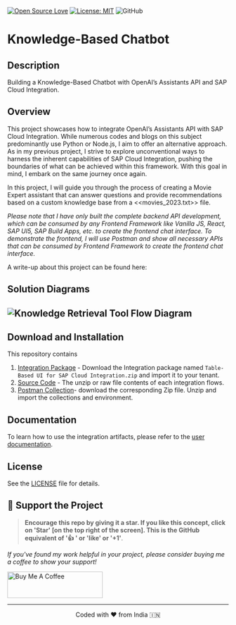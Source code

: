 <div>
  
[![Open Source Love](https://badges.frapsoft.com/os/v2/open-source.svg?v=103)](https://github.com/ellerbrock/open-source-badges/)
[![License: MIT](https://img.shields.io/badge/License-MIT-yellow.svg)](https://opensource.org/licenses/MIT)
![GitHub](https://img.shields.io/badge/sap_integration-Custom-blue)
</div>

<h1>Knowledge-Based Chatbot</h1>

## Description
<p>
Building a Knowledge-Based Chatbot with OpenAI’s Assistants API and SAP Cloud Integration.
</p>

## Overview
This project showcases how to integrate OpenAI’s Assistants API with SAP Cloud Integration. While numerous codes and blogs on this subject predominantly use Python or Node.js, I aim to offer an alternative approach. As in my previous project, I strive to explore unconventional ways to harness the inherent capabilities of SAP Cloud Integration, pushing the boundaries of what can be achieved within this framework. With this goal in mind, I embark on the same journey once again.

In this project, I will guide you through the process of creating a Movie Expert assistant that can answer questions and provide recommendations based on a custom knowledge base from a <<movies_2023.txt>> file.

*Please note that I have only built the complete backend API development, which can be consumed by any Frontend Framework like Vanilla JS, React, SAP UI5, SAP Build Apps, etc. to create the frontend chat interface. To demonstrate the frontend, I will use Postman and show all necessary APIs that can be consumed by Frontend Framework to create the frontend chat interface.*

A write-up about this project can be found here:

## Solution Diagrams
## ![Knowledge Retrieval Tool Flow Diagram]()

## Download and Installation
This repository contains
1. [Integration Package](https://github.com/nesun3/table-based-ui-sap-cloud-integration/tree/main/build) - Download the Integration package named `Table-Based UI for SAP Cloud Integration.zip` and import it to your tenant.
2. [Source Code](https://github.com/nesun3/table-based-ui-sap-cloud-integration/tree/main/src) - The unzip or raw file contents of each integration flows.
3. [Postman Collection](https://github.com/nesun3/table-based-ui-sap-cloud-integration/tree/main/build)- download the corresponding Zip file. Unzip and import the collections and environment.

## Documentation
To learn how to use the integration artifacts, please refer to the [user documentation]().

## License
See the [LICENSE](LICENSE) file for details.


## 🌱 Support the Project

>**Encourage this repo by giving it a star. If you like this concept, click on 'Star' [on the top right of the screen]. This is the GitHub equivalent of '👍 ' or 'like' or '+1'**.

*If you've found my work helpful in your project, please consider buying me a coffee to show your support!*

<a href="https://www.buymeacoffee.com/nesun3" target="_blank"><img src="https://cdn.buymeacoffee.com/buttons/v2/default-yellow.png" alt="Buy Me A Coffee" style="height: 60px !important;width: 217px !important;" ></a>


<hr>
<p align="center">
Coded with ❤️ from India 🇮🇳 
</p>
